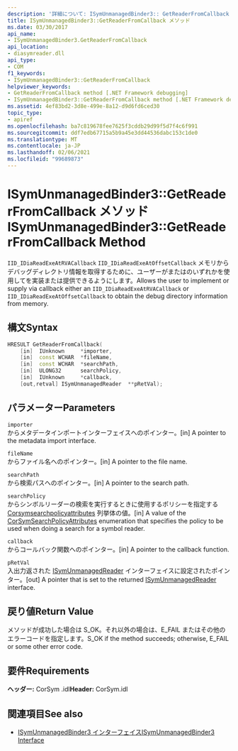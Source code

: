 ```yaml
---
description: '詳細について: ISymUnmanagedBinder3:: GetReaderFromCallback メソッド'
title: ISymUnmanagedBinder3::GetReaderFromCallback メソッド
ms.date: 03/30/2017
api_name:
- ISymUnmanagedBinder3.GetReaderFromCallback
api_location:
- diasymreader.dll
api_type:
- COM
f1_keywords:
- ISymUnmanagedBinder3::GetReaderFromCallback
helpviewer_keywords:
- GetReaderFromCallback method [.NET Framework debugging]
- ISymUnmanagedBinder3::GetReaderFromCallback method [.NET Framework debugging]
ms.assetid: 4ef83bd2-3d8e-499e-8a12-d9d6fd6ced30
topic_type:
- apiref
ms.openlocfilehash: ba7c819678fee7625f3cddb29d99f5d7f4c6f991
ms.sourcegitcommit: ddf7edb67715a5b9a45e3dd44536dabc153c1de0
ms.translationtype: MT
ms.contentlocale: ja-JP
ms.lasthandoff: 02/06/2021
ms.locfileid: "99689873"
---
```

# <a name="isymunmanagedbinder3getreaderfromcallback-method"></a><span data-ttu-id="97f2c-103">ISymUnmanagedBinder3::GetReaderFromCallback メソッド</span><span class="sxs-lookup"><span data-stu-id="97f2c-103">ISymUnmanagedBinder3::GetReaderFromCallback Method</span></span>

<span data-ttu-id="97f2c-104">`IID_IDiaReadExeAtRVACallback` `IID_IDiaReadExeAtOffsetCallback` メモリからデバッグディレクトリ情報を取得するために、ユーザーがまたはのいずれかを使用してを実装または提供できるようにします。</span><span class="sxs-lookup"><span data-stu-id="97f2c-104">Allows the user to implement or supply via callback either an `IID_IDiaReadExeAtRVACallback` or `IID_IDiaReadExeAtOffsetCallback` to obtain the debug directory information from memory.</span></span>  
  
## <a name="syntax"></a><span data-ttu-id="97f2c-105">構文</span><span class="sxs-lookup"><span data-stu-id="97f2c-105">Syntax</span></span>  
  
```cpp  
HRESULT GetReaderFromCallback(  
    [in]  IUnknown     *importer,  
    [in]  const WCHAR  *fileName,  
    [in]  const WCHAR  *searchPath,  
    [in]  ULONG32      searchPolicy,  
    [in]  IUnknown     *callback,  
    [out,retval] ISymUnmanagedReader  **pRetVal);  
```  
  
## <a name="parameters"></a><span data-ttu-id="97f2c-106">パラメーター</span><span class="sxs-lookup"><span data-stu-id="97f2c-106">Parameters</span></span>  

 `importer`  
 <span data-ttu-id="97f2c-107">からメタデータインポートインターフェイスへのポインター。</span><span class="sxs-lookup"><span data-stu-id="97f2c-107">[in] A pointer to the metadata import interface.</span></span>  
  
 `fileName`  
 <span data-ttu-id="97f2c-108">からファイル名へのポインター。</span><span class="sxs-lookup"><span data-stu-id="97f2c-108">[in] A pointer to the file name.</span></span>  
  
 `searchPath`  
 <span data-ttu-id="97f2c-109">から検索パスへのポインター。</span><span class="sxs-lookup"><span data-stu-id="97f2c-109">[in] A pointer to the search path.</span></span>  
  
 `searchPolicy`  
 <span data-ttu-id="97f2c-110">からシンボルリーダーの検索を実行するときに使用するポリシーを指定する [Corsymsearchpolicyattributes](corsymsearchpolicyattributes-enumeration.md) 列挙体の値。</span><span class="sxs-lookup"><span data-stu-id="97f2c-110">[in] A value of the [CorSymSearchPolicyAttributes](corsymsearchpolicyattributes-enumeration.md) enumeration that specifies the policy to be used when doing a search for a symbol reader.</span></span>  
  
 `callback`  
 <span data-ttu-id="97f2c-111">からコールバック関数へのポインター。</span><span class="sxs-lookup"><span data-stu-id="97f2c-111">[in] A pointer to the callback function.</span></span>  
  
 `pRetVal`  
 <span data-ttu-id="97f2c-112">入出力返された [ISymUnmanagedReader](isymunmanagedreader-interface.md) インターフェイスに設定されたポインター。</span><span class="sxs-lookup"><span data-stu-id="97f2c-112">[out] A pointer that is set to the returned [ISymUnmanagedReader](isymunmanagedreader-interface.md) interface.</span></span>  
  
## <a name="return-value"></a><span data-ttu-id="97f2c-113">戻り値</span><span class="sxs-lookup"><span data-stu-id="97f2c-113">Return Value</span></span>  

 <span data-ttu-id="97f2c-114">メソッドが成功した場合は S_OK。それ以外の場合は、E_FAIL またはその他のエラーコードを指定します。</span><span class="sxs-lookup"><span data-stu-id="97f2c-114">S_OK if the method succeeds; otherwise, E_FAIL or some other error code.</span></span>  
  
## <a name="requirements"></a><span data-ttu-id="97f2c-115">要件</span><span class="sxs-lookup"><span data-stu-id="97f2c-115">Requirements</span></span>  

 <span data-ttu-id="97f2c-116">**ヘッダー:** CorSym .idl</span><span class="sxs-lookup"><span data-stu-id="97f2c-116">**Header:** CorSym.idl</span></span>  
  
## <a name="see-also"></a><span data-ttu-id="97f2c-117">関連項目</span><span class="sxs-lookup"><span data-stu-id="97f2c-117">See also</span></span>

- [<span data-ttu-id="97f2c-118">ISymUnmanagedBinder3 インターフェイス</span><span class="sxs-lookup"><span data-stu-id="97f2c-118">ISymUnmanagedBinder3 Interface</span></span>](isymunmanagedbinder3-interface.md)
